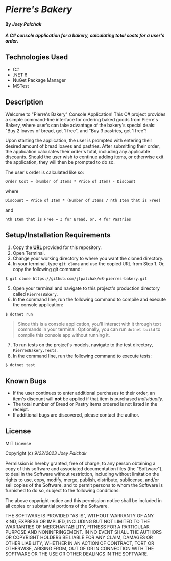 # _Pierre's Bakery_

#### By _Joey Palchak_

#### _A C# console application for a bakery, calculating total costs for a user's order._

## Technologies Used

* C#
* .NET 6
* NuGet Package Manager
* MSTest

## Description

Welcome to "Pierre's Bakery" Console Application! This C# project provides a simple command-line interface for ordering baked goods from Pierre's Bakery, where user's can take advantage of the bakery's special deals: "Buy 2 loaves of bread, get 1 free", and "Buy 3 pastries, get 1 free"! 

Upon starting the application, the user is prompted with entering their desired amount of bread loaves and pastries. After submitting their order, the application calculates their order's total, including any applicable discounts. Should the user wish to continue adding items, or otherwise exit the application, they will then be prompted to do so.

The user's order is calculated like so:

```
Order Cost = (Number of Items * Price of Item) - Discount
```
where
```
Discount = Price of Item * (Number of Items / nth Item that is Free)
```
and
```
nth Item that is Free = 3 for Bread, or, 4 for Pastries
```


## Setup/Installation Requirements

1. Copy the **[URL](https://github.com/jfpalchak/w8-pierres-bakery.git)** provided for this repository.
2. Open Terminal.
3. Change your working directory to where you want the cloned directory.
4. In your terminal, type `git clone` and use the copied URL from Step 1. Or, copy the following git command:
```bash
$ git clone https://github.com/jfpalchak/w8-pierres-bakery.git
```
5. Open your terminal and navigate to this project's production directory called `PierresBakery`.
6. In the command line, run the following command to compile and execute the console application:
   
```bash
$ dotnet run
```
> Since this is a console application, you'll interact with it through text commands in your terminal.
> Optionally, you can run `dotnet build` to compile this console app without running it.

7. To run tests on the project's models, navigate to the test directory, `PierresBakery.Tests`.
8. In the command line, run the following command to execute tests:
```bash
$ dotnet test
```

## Known Bugs

* If the user continues to enter additional purchases to their order, an item's discount will **not** be applied if that item is purchased _individually_.
* The total number of Bread or Pastry items ordered is not listed in the receipt.
* If additional bugs are discovered, please contact the author.

## License

MIT License

Copyright (c) _9/22/2023_ _Joey Palchak_

Permission is hereby granted, free of charge, to any person obtaining a copy of this software and associated documentation files (the "Software"), to deal in the Software without restriction, including without limitation the rights to use, copy, modify, merge, publish, distribute, sublicense, and/or sell copies of the Software, and to permit persons to whom the Software is furnished to do so, subject to the following conditions:

The above copyright notice and this permission notice shall be included in all copies or substantial portions of the Software.

THE SOFTWARE IS PROVIDED "AS IS", WITHOUT WARRANTY OF ANY KIND, EXPRESS OR IMPLIED, INCLUDING BUT NOT LIMITED TO THE WARRANTIES OF MERCHANTABILITY, FITNESS FOR A PARTICULAR PURPOSE AND NONINFRINGEMENT. IN NO EVENT SHALL THE AUTHORS OR COPYRIGHT HOLDERS BE LIABLE FOR ANY CLAIM, DAMAGES OR OTHER LIABILITY, WHETHER IN AN ACTION OF CONTRACT, TORT OR OTHERWISE, ARISING FROM, OUT OF OR IN CONNECTION WITH THE SOFTWARE OR THE USE OR OTHER DEALINGS IN THE SOFTWARE.